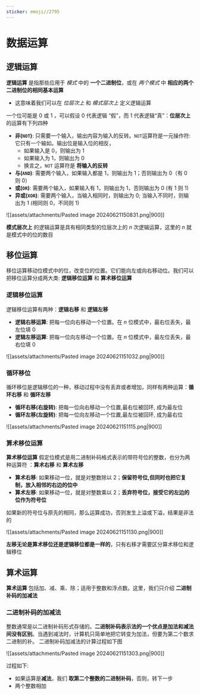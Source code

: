 ```yaml
---
sticker: emoji//2795
---
```

# 数据运算

## 逻辑运算

**逻辑运算** 是指那些应用于 *模式* 中的 **一个二进制位**，或在 *两个模式* 中 **相应的两个二进制位的相同基本运算**
- 这意味着我们可以在 *位层次上* 和 *模式层次上* 定义逻辑运算

一个位可能是 $0$ 或 $1$ ，可以假设 $0$ 代表逻辑 “假”，而 $1$ 代表逻辑“真”：**位层次上** 的运算有下列四种
- **非(`NOT`)**: 只需要一个输入，输出内容为输入的反转。`NOT`运算符是一元操作符:它只有一个输如。输出位是输入位的相反，
	- 如果输入是 $0$，则输出为 $1$
	- 如果输入为 $1$，则输出为 $0$
	- 换言之，`NOT` 运算符是 **将输入的反转**
- **与(`AND`)**: 需要两个输入，如果输入都是 $1$，则输出为 $1$；否则输出为 $0$（有 $0$ 则 $0$）
- **或(`OR`)**: 需要两个输入，如果输入有 $1$，则输出为 $1$，否则输出为 $0$ (有 $1$ 则 $1$)
- **异或(`XOR`)**: 需要两个输入，当输入相同时，则输出为 $0$; 当输入不同时，则输出为 $1$ (相同则 $0$，不同则 $1$)

![[assets/attachments/Pasted image 20240621150831.png|900]]

**模式层次上** 的逻辑运算是具有相同类型的位层次上的 $n$ 次逻辑运算，这里的 $n$ 就是模式中的位的数目


## 移位运算

移位运算移动位模式中的位，改变位的位置。它们能向左或向右移动位。我们可以把移位运算分成两大类: **逻辑移位运算** 和 **算术移位运算**
### 逻辑移位运算

逻辑移位运算有两种：**逻辑右移** 和 **逻辑左移**
- **逻辑右移运算**: 把每一位向右移动一个位置。在 $n$ 位模式中，最右位丢失，最左位填 $0$
- **逻辑左移运算**: 把每一位向左移动一个位置。在 $n$ 位模式中，最左位丢失，最右位填 $0$

![[assets/attachments/Pasted image 20240621151032.png|900]]

### 循环移位

循环移位是逻辑移位的一种，移动过程中没有丢弃或者增加，同样有两种运算：**循环右移** 和 **循环左移**
- **循环右移(右旋转)**: 把每一位向右移动一个位置,最右位被回环, 成为最左位
- **循环左移(左旋转)**: 把每一位向左移动一个位置,最左位被回环, 成为最右位

![[assets/attachments/Pasted image 20240621151115.png|900]]

### 算术移位运算

**算术移位运算** 假定位模式是用二进制补码格式表示的带符号位的整数，也分为两种运算符
：**算术右移** 和 **算术左移**
- **算术右移**: 如果移动一位，就是对整数除以 $2$；**保留符号位,但同时也把它复制，放入相邻的右边的位中**
- **算术左移**: 如果移动一位，就是对整数乘以 $2$；**丢弃符号位，接受它的左边的位作为符号位**

如果新的符号位与原先的相同，那么运算成功，否则发生上溢或下溢，结果是非法的

![[assets/attachments/Pasted image 20240621151130.png|900]]

**左移无论是算术移位还是逻辑移位都是一样的**，只有右移才需要区分算术移位和逻辑移位


## 算术运算
 
**算术运算** 包括加、减、乘、除；适用于整数和浮点数。这里，我们只介绍 **二进制补码的加减法**
### 二进制补码的加减法

整数通常是以二进制补码形式存储的。**二进制补码表示法的一个优点是加法和减法间没有区别**。当遇到减法时，计算机只简单地把它转变为加法，但要为第二个数求二进制的补。 二进制补码加减法的计算过程如下图

![[assets/attachments/Pasted image 20240621151303.png|900]]

过程如下:
- 如果运算是**减法**，我们 **取第二个整数的二进制补码**，否则，转下一步 
- 两个整数相加
